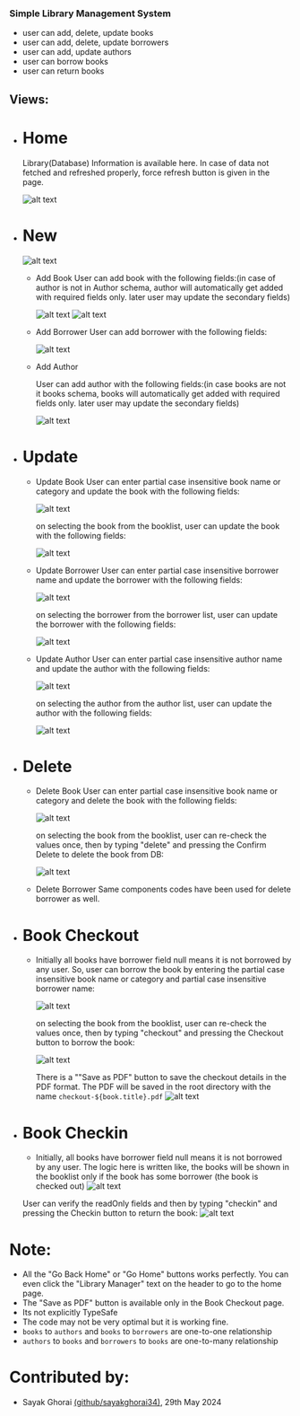 ### Simple Library Management System
- user can add, delete, update books
- user can add, delete, update borrowers
- user can add, update authors
- user can borrow books
- user can return books


## Views:
- # Home
    Library(Database) Information is available here. In case of data not fetched and refreshed properly, force refresh button is given in the page.

    ![alt text](../DemoPreview/image.png)


- # New

    ![alt text](../DemoPreview/image-1.png)
    
    - Add Book
        User can add book with the following fields:(in case of author is not in Author schema, author will automatically get added with required fields only. later user may update the secondary fields)

        ![alt text](../DemoPreview/image-5.png)
        ![alt text](../DemoPreview/image-6.png)

    - Add Borrower
        User can add borrower with the following fields:

        ![alt text](../DemoPreview/image-7.png)

    - Add Author

        User can add author with the following fields:(in case books are not it books schema, books will automatically get added with required fields only. later user may update the secondary fields)

        ![alt text](../DemoPreview/image-8.png)


- # Update
    - Update Book
        User can enter partial case insensitive book name or category and update the book with the following fields:

        ![alt text](../DemoPreview/image-9.png)

        on selecting the book from the booklist, user can update the book with the following fields:

        ![alt text](../DemoPreview/image-10.png)

    - Update Borrower
        User can enter partial case insensitive borrower name and update the borrower with the following fields:

        ![alt text](../DemoPreview/image-11.png)

        on selecting the borrower from the borrower list, user can update the borrower with the following fields:

        ![alt text](../DemoPreview/image-12.png)

    - Update Author
        User can enter partial case insensitive author name and update the author with the following fields:

        ![alt text](../DemoPreview/image-13.png)

        on selecting the author from the author list, user can update the author with the following fields:

        ![alt text](../DemoPreview/image-14.png)

- # Delete
    - Delete Book
        User can enter partial case insensitive book name or category and delete the book with the following fields:

        ![alt text](../DemoPreview/image-16.png)

        on selecting the book from the booklist, user can re-check the values once, then by typing "delete" and pressing the Confirm Delete to delete the book from DB:

        ![alt text](../DemoPreview/image-15.png)

    - Delete Borrower
        Same components codes have been used for delete borrower as well.

- # Book Checkout
    - Initially all books have borrower field null means it is not borrowed by any user. So, user can borrow the book by entering the partial case insensitive book name or category and partial case insensitive borrower name:

        ![alt text](../DemoPreview/image-17.png)

        on selecting the book from the booklist, user can re-check the values once, then by typing "checkout" and pressing the Checkout button to borrow the book:

        ![alt text](../DemoPreview/image-18.png)

        There is a ""Save as PDF" button to save the checkout details in the PDF format. The PDF will be saved in the root directory with the name `checkout-${book.title}.pdf`
        ![alt text](../DemoPreview/image-19.png)

- # Book Checkin
    - Initially, all books have borrower field null means it is not borrowed by any user. The logic here is written like, the books will be shown in the booklist only if the book has some borrower (the book is checked out)
    ![alt text](../DemoPreview/image-20.png)

    User can verify the readOnly fields and then by typing "checkin" and pressing the Checkin button to return the book:
    ![alt text](../DemoPreview/image-21.png)


# Note:
 - All the "Go Back Home" or "Go Home" buttons works perfectly. You can even click the "Library Manager" text on the header to go to the home page.
 - The "Save as PDF" button is available only in the Book Checkout page.
 - Its not explicitly TypeSafe
 - The code may not be very optimal but it is working fine.
 - `books` to `authors` and `books` to `borrowers` are one-to-one relationship
 - `authors` to `books` and `borrowers` to `books` are one-to-many relationship

# Contributed by:
 - Sayak Ghorai [(github/sayakghorai34)](https://github.com/sayakghorai34), 29th May 2024 